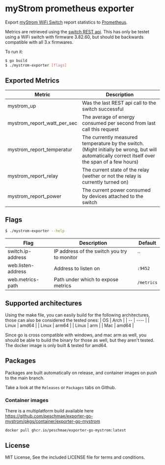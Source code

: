 # myStrom prometheus exporter

Export [myStrom WiFi Switch](https://mystrom.ch/de/wifi-switch-ch/) report
statistics to [Prometheus](https://prometheus.io).

Metrics are retrieved using the [switch REST api](https://api.mystrom.ch/).
This has only be testet using a WiFi switch with firmware 3.82.60, but should be 
backwards compatible with all 3.x firmwares.

To run it:
```bash
$ go build
$ ./mystrom-exporter [flags]
```

## Exported Metrics
| Metric | Description |
| ------ | ------- |
| mystrom_up | Was the last REST api call to the switch successful |
| mystrom_report_watt_per_sec | The average of energy consumed per second from last call this request |
| mystrom_report_temperatur  | The currently measured temperature by the switch. (Might initially be wrong, but will automatically correct itself over the span of a few hours) |
| mystrom_report_relay | The current state of the relay (wether or not the relay is currently turned on) |
| mystrom_report_power  | The current power consumed by devices attached to the switch |

## Flags
```bash
$ ./mystrom-exporter --help
```
| Flag | Description | Default |
| ---- | ----------- | ------- |
| switch.ip-address | IP address of the switch you try to monitor | `` |
| web.listen-address | Address to listen on | `:9452` |
| web.metrics-path | Path under which to expose metrics | `/metrics` |

## Supported architectures
Using the make file, you can easily build for the following architectures, those can also be considered the tested ones:
| OS | Arch |
| -- | ---- |
| Linux | amd64 |
| Linux | arm64 |
| Linux | arm |
| Mac | amd64 |

Since go is cross compatible with windows, and mac arm as well, you should be able to build the binary for those as well, but they aren't tested.  
The docker image is only built & tested for amd64.

## Packages
Packages are built automatically on release, and container images on push to the main branch.

Take a look at the `Releases` or `Packages` tabs on Github.  

### Container images
There is a multiplatform build available here https://github.com/peschmae/exporter-go-mystrom/pkgs/container/exporter-go-mystrom
```
docker pull ghcr.io/peschmae/exporter-go-mystrom:latest
```

## License
MIT License, See the included LICENSE file for terms and conditions.